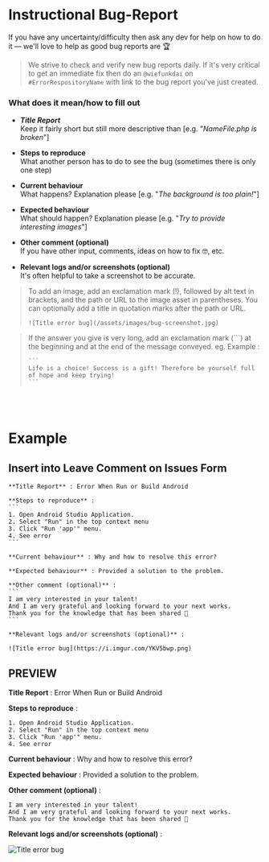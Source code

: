 <!--
Instructional Bug-Report
Created by Stephanus Bagus Saputra
Email to wiefunk@stephanusdai.web.id
Visit link https://www.stephanusdai.web.id
Copyright (c) $today.year Stephanus Bagus Saputra. All rights reserved.
This work is licensed under the terms of the StephanusDai License 
as compatible under the Creative Commons BY-NC-SA License.
To view a copy of this license, visit
https://stephanusdai.web.id/p/license.html.
-->

# Instructional Bug-Report

If you have any uncertainty/difficulty then ask any dev for help on how to do it — we'll love to help as good bug reports are 🏆

> We strive to check and verify new bug reports daily. If it's very critical to get an immediate fix then do an `@wiefunkdai` on `#ErrorRespositoryName` with link to the bug report you've just created.

### What does it mean/how to fill out

- ***Title Report***  
Keep it fairly short but still more descriptive than [e.g. "*NameFile.php is broken*"]

- **Steps to reproduce**  
What another person has to do to see the bug (sometimes there is only one step)

- **Current behaviour**  
What happens? Explanation please [e.g. "*The background is too plain!*"]

- **Expected behaviour**  
What should happen? Explanation please [e.g. "*Try to provide interesting images*"]

- **Other comment (optional)**  
If you have other input, comments, ideas on how to fix 🤓, etc.

- **Relevant logs and/or screenshots (optional)**  
It's often helpful to take a screenshot to be accurate.
> To add an image, add an exclamation mark (!), followed by alt text in brackets, and the path or URL to the image asset in parentheses. You can optionally add a title in quotation marks after the path or URL.
> ```
> ![Title error bug](/assets/images/bug-screenshot.jpg)
> ```


> If the answer you give is very long, add an exclamation mark (```) at the beginning and at the end of the message conveyed.
> eg. Example :
> ````
> ```
> Life is a choice! Success is a gift! Therefore be yourself full of hope and keep trying!
> ```
> ````


<br><br>
# Example
## Insert into Leave Comment on Issues Form

````
**Title Report** : Error When Run or Build Android

**Steps to reproduce** :
```
1. Open Android Studio Application.
2. Select "Run" in the top context menu
3. Click "Run 'app'" menu.
4. See error
```

**Current behaviour** : Why and how to resolve this error?

**Expected behaviour** : Provided a solution to the problem.

**Other comment (optional)** :
```
I am very interested in your talent!
And I am very grateful and looking forward to your next works.
Thank you for the knowledge that has been shared 💜 
```

**Relevant logs and/or screenshots (optional)** :

![Title error bug](https://i.imgur.com/YKV5bwp.png)
````

## PREVIEW
**Title Report** : Error When Run or Build Android

**Steps to reproduce** :
```
1. Open Android Studio Application.
2. Select "Run" in the top context menu
3. Click "Run 'app'" menu.
4. See error
```

**Current behaviour** : Why and how to resolve this error?

**Expected behaviour** : Provided a solution to the problem.

**Other comment (optional)** :
```
I am very interested in your talent!
And I am very grateful and looking forward to your next works.
Thank you for the knowledge that has been shared 💜 
```

**Relevant logs and/or screenshots (optional)** :

![Title error bug](https://i.imgur.com/YKV5bwp.png)
